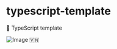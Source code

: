 # typescript-template

🐢 TypeScript template

<!-- INSPIRATIONAL_QUOTE_START -->
![Image](https://github.com/user-attachments/assets/0e3d9ba0-f624-4a99-8a33-88703033a2a1)
🇻🇳
<!-- INSPIRATIONAL_QUOTE_END -->
